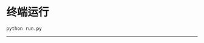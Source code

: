 # 终端运行

```shell
python run.py
```
********************************************************************************************************************************************************************************************************************************************************************************************************************************************************************************************************************************************************************************************************************************************************************************************************************************************************************************************************************************************************************************************************************************************************************************************************************************************************************************************************************************************************************************